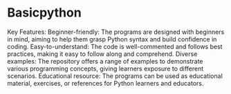 # Basicpython
Key Features:
Beginner-friendly: The programs are designed with beginners in mind, aiming to help them grasp Python syntax and build confidence in coding.
Easy-to-understand: The code is well-commented and follows best practices, making it easy to follow along and comprehend.
Diverse examples: The repository offers a range of examples to demonstrate various programming concepts, giving learners exposure to different scenarios.
Educational resource: The programs can be used as educational material, exercises, or references for Python learners and educators.
